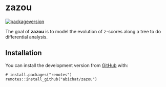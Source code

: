 <!-- README.md is generated from README.Rmd. Please edit that file -->
zazou
=====

<!-- badges: start -->
<!-- [![Last-changedate](https://img.shields.io/badge/Last%20change-Nov-yellowgreen.svg)]() -->
[![packageversion](https://img.shields.io/badge/Package%20version-0.0.0.9003-orange.svg)]()
<!-- badges: end -->

The goal of **zazou** is to model the evolution of z-scores along a tree
to do differential analysis.

Installation
------------

You can install the development version from
[GitHub](https://github.com/) with:

    # install.packages("remotes")
    remotes::install_github("abichat/zazou")
